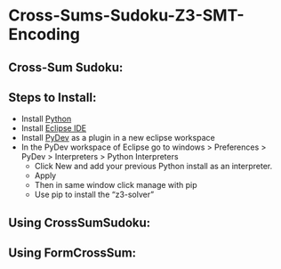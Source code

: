 # Cross-Sums-Sudoku-Z3-SMT-Encoding

## Cross-Sum Sudoku:

## Steps to Install:
- Install [Python](https://www.python.org/downloads/release/python-394/)
- Install [Eclipse IDE](https://www.eclipse.org/downloads/packages/)
- Install [PyDev](https://www.pydev.org/download.html) as a plugin in a new eclipse workspace
- In the PyDev workspace of Eclipse go to windows > Preferences > PyDev > Interpreters > Python Interpreters
  - Click New and add your previous Python install as an interpreter.
  - Apply
  - Then in same window click manage with pip
  - Use pip to install the “z3-solver”

## Using CrossSumSudoku:



## Using FormCrossSum:


